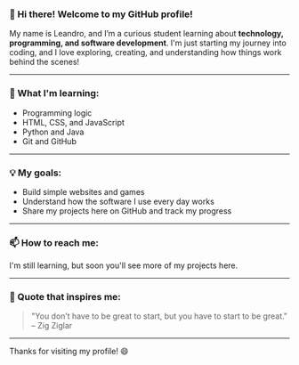 ### 👋 Hi there! Welcome to my GitHub profile!

My name is Leandro, and I’m a curious student learning about **technology, programming, and software development**. I'm just starting my journey into coding, and I love exploring, creating, and understanding how things work behind the scenes!

---

### 🚀 What I'm learning:
- Programming logic
- HTML, CSS, and JavaScript
- Python and Java
- Git and GitHub

---

### 💡 My goals:
- Build simple websites and games
- Understand how the software I use every day works
- Share my projects here on GitHub and track my progress

---

### 📫 How to reach me:
I'm still learning, but soon you'll see more of my projects here.

---

### 🧠 Quote that inspires me:
> "You don’t have to be great to start, but you have to start to be great." – Zig Ziglar

---

Thanks for visiting my profile! 😄
